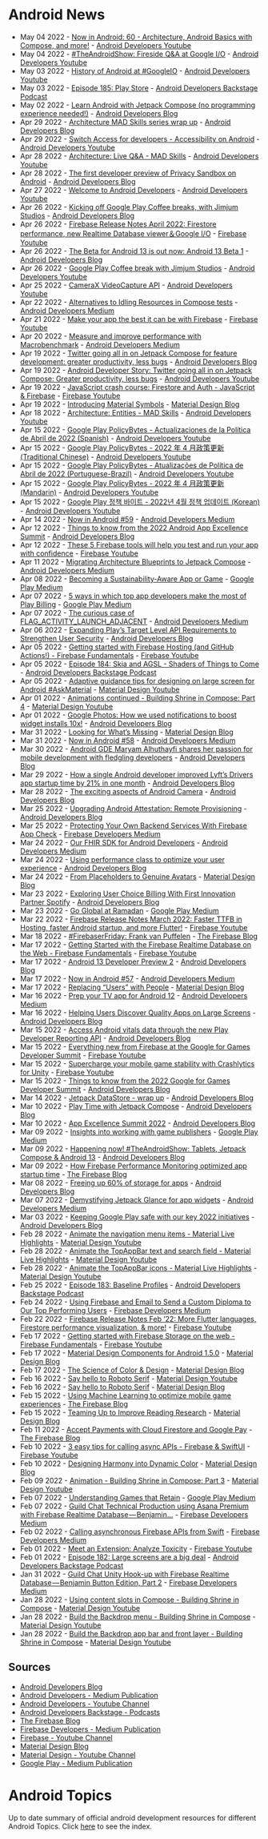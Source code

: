 # Android News

<!-- NEWS:START -->
- May 04 2022 - [Now in Android: 60 - Architecture, Android Basics with Compose, and more!](https://www.youtube.com/watch?v=c1fnUCYJcaU) - [Android Developers Youtube](https://www.youtube.com/c/AndroidDevelopers)
- May 04 2022 - [#TheAndroidShow: Fireside Q&A at Google I/O](https://www.youtube.com/watch?v=wq3Et-D9P5Y) - [Android Developers Youtube](https://www.youtube.com/c/AndroidDevelopers)
- May 03 2022 - [History of Android at #GoogleIO](https://www.youtube.com/watch?v=wcrB7Ho5UaM) - [Android Developers Youtube](https://www.youtube.com/c/AndroidDevelopers)
- May 03 2022 - [Episode 185: Play Store](http://adbackstage.libsyn.com/episode-185-play-store) - [Android Developers Backstage Podcast](https://adbackstage.libsyn.com/)
- May 02 2022 - [Learn Android with Jetpack Compose (no programming experience needed!)](http://android-developers.googleblog.com/2022/05/new-android-basics-with-compose-course.html) - [Android Developers Blog](https://android-developers.googleblog.com/)
- Apr 29 2022 - [Architecture MAD Skills series wrap up](http://android-developers.googleblog.com/2022/04/architecture-mad-skills-series-wrap-up.html) - [Android Developers Blog](https://android-developers.googleblog.com/)
- Apr 29 2022 - [Switch Access for developers - Accessibility on Android](https://www.youtube.com/watch?v=tLIUaZyTtX4) - [Android Developers Youtube](https://www.youtube.com/c/AndroidDevelopers)
- Apr 28 2022 - [Architecture: Live Q&A - MAD Skills](https://www.youtube.com/watch?v=_2BtE1P6MPE) - [Android Developers Youtube](https://www.youtube.com/c/AndroidDevelopers)
- Apr 28 2022 - [The first developer preview of Privacy Sandbox on Android](http://android-developers.googleblog.com/2022/04/first-preview-privacy-sandbox-android.html) - [Android Developers Blog](https://android-developers.googleblog.com/)
- Apr 27 2022 - [Welcome to Android Developers](https://www.youtube.com/watch?v=566IYGSXQcc) - [Android Developers Youtube](https://www.youtube.com/c/AndroidDevelopers)
- Apr 26 2022 - [Kicking off Google Play Coffee breaks, with Jimjum Studios](http://android-developers.googleblog.com/2022/04/google-play-coffee-breaks-with-jimjum.html) - [Android Developers Blog](https://android-developers.googleblog.com/)
- Apr 26 2022 - [Firebase Release Notes April 2022: Firestore performance, new Realtime Database viewer＆Google I/O](https://www.youtube.com/watch?v=wR3VB4OM8pw) - [Firebase Youtube](https://www.youtube.com/user/Firebase)
- Apr 26 2022 - [The Beta for Android 13 is out now: Android 13 Beta 1](http://android-developers.googleblog.com/2022/04/android-13-beta-1-blog.html) - [Android Developers Blog](https://android-developers.googleblog.com/)
- Apr 26 2022 - [Google Play Coffee break with Jimjum Studios](https://www.youtube.com/watch?v=6cKCFYzBuwY) - [Android Developers Youtube](https://www.youtube.com/c/AndroidDevelopers)
- Apr 25 2022 - [CameraX VideoCapture API](https://www.youtube.com/watch?v=FsId_kaYyiE) - [Android Developers Youtube](https://www.youtube.com/c/AndroidDevelopers)
- Apr 22 2022 - [Alternatives to Idling Resources in Compose tests](https://medium.com/androiddevelopers/alternatives-to-idling-resources-in-compose-tests-8ae71f9fc473?source=rss----95b274b437c2---4) - [Android Developers Medium](https://medium.com/androiddevelopers)
- Apr 21 2022 - [Make your app the best it can be with Firebase](https://www.youtube.com/watch?v=XHvWx1F3S4A) - [Firebase Youtube](https://www.youtube.com/user/Firebase)
- Apr 20 2022 - [Measure and improve performance with Macrobenchmark](https://medium.com/androiddevelopers/measure-and-improve-performance-with-macrobenchmark-560abd0aa5bb?source=rss----95b274b437c2---4) - [Android Developers Medium](https://medium.com/androiddevelopers)
- Apr 19 2022 - [Twitter going all in on Jetpack Compose for feature development: greater productivity, less bugs](http://android-developers.googleblog.com/2022/04/twitter-going-all-in-on-jetpack-compose.html) - [Android Developers Blog](https://android-developers.googleblog.com/)
- Apr 19 2022 - [Android Developer Story: Twitter going all in on Jetpack Compose: Greater productivity, less bugs](https://www.youtube.com/watch?v=7N9rKu7l_5U) - [Android Developers Youtube](https://www.youtube.com/c/AndroidDevelopers)
- Apr 19 2022 - [JavaScript crash course: Firestore and Auth - JavaScript & Firebase](https://www.youtube.com/watch?v=knk5Fjrpde0) - [Firebase Youtube](https://www.youtube.com/user/Firebase)
- Apr 19 2022 - [Introducing Material Symbols](https://material.io/blog/introducing-symbols) - [Material Design Blog](https://material.io/blog)
- Apr 18 2022 - [Architecture: Entities - MAD Skills](https://www.youtube.com/watch?v=cfak1jDKM_4) - [Android Developers Youtube](https://www.youtube.com/c/AndroidDevelopers)
- Apr 15 2022 - [Google Play PolicyBytes - Actualizaciones de la Política de Abril de 2022 (Spanish)](https://www.youtube.com/watch?v=boLePr2qKB8) - [Android Developers Youtube](https://www.youtube.com/c/AndroidDevelopers)
- Apr 15 2022 - [Google Play PolicyBytes - 2022 年 4 月政策更新 (Traditional Chinese)](https://www.youtube.com/watch?v=3aEM2MHW2eQ) - [Android Developers Youtube](https://www.youtube.com/c/AndroidDevelopers)
- Apr 15 2022 - [Google Play PolicyBytes - Atualizações de Política de Abril de 2022 (Portuguese-Brazil)](https://www.youtube.com/watch?v=XYaHINvtA2c) - [Android Developers Youtube](https://www.youtube.com/c/AndroidDevelopers)
- Apr 15 2022 - [Google Play PolicyBytes - 2022 年 4 月政策更新 (Mandarin)](https://www.youtube.com/watch?v=xyfkKlNSUHc) - [Android Developers Youtube](https://www.youtube.com/c/AndroidDevelopers)
- Apr 15 2022 - [Google Play 정책 바이트 - 2022년 4월 정책 업데이트 (Korean)](https://www.youtube.com/watch?v=p9c9EpJljWM) - [Android Developers Youtube](https://www.youtube.com/c/AndroidDevelopers)
- Apr 14 2022 - [Now in Android #59](https://medium.com/androiddevelopers/now-in-android-59-f36300ae1e94?source=rss----95b274b437c2---4) - [Android Developers Medium](https://medium.com/androiddevelopers)
- Apr 12 2022 - [Things to know from the 2022 Android App Excellence Summit](http://android-developers.googleblog.com/2022/04/aes22-blog-recap.html) - [Android Developers Blog](https://android-developers.googleblog.com/)
- Apr 12 2022 - [These 5 Firebase tools will help you test and run your app with confidence](https://www.youtube.com/watch?v=HzN3bX6Isd8) - [Firebase Youtube](https://www.youtube.com/user/Firebase)
- Apr 11 2022 - [Migrating Architecture Blueprints to Jetpack Compose](https://medium.com/androiddevelopers/migrating-architecture-blueprints-to-jetpack-compose-8ffa6615ede3?source=rss----95b274b437c2---4) - [Android Developers Medium](https://medium.com/androiddevelopers)
- Apr 08 2022 - [Becoming a Sustainability-Aware App or Game](https://medium.com/googleplaydev/becoming-a-sustainability-aware-app-or-game-b256803dec93?source=rss----1f8baa23933d---4) - [Google Play Medium](https://medium.com/googleplaydev)
- Apr 07 2022 - [5 ways in which top app developers make the most of Play Billing](https://medium.com/googleplaydev/5-ways-in-which-top-app-developers-make-the-most-of-play-billing-7b8dd8b63f7c?source=rss----1f8baa23933d---4) - [Google Play Medium](https://medium.com/googleplaydev)
- Apr 07 2022 - [The curious case of FLAG_ACTIVITY_LAUNCH_ADJACENT](https://medium.com/androiddevelopers/the-curious-case-of-flag-activity-launch-adjacent-f1212f37a8e0?source=rss----95b274b437c2---4) - [Android Developers Medium](https://medium.com/androiddevelopers)
- Apr 06 2022 - [Expanding Play’s Target Level API Requirements to Strengthen User Security](http://android-developers.googleblog.com/2022/04/expanding-plays-target-level-api-requirements-to-strengthen-user-security.html) - [Android Developers Blog](https://android-developers.googleblog.com/)
- Apr 05 2022 - [Getting started with Firebase Hosting (and GitHub Actions!) - Firebase Fundamentals](https://www.youtube.com/watch?v=P0x0LmiknJc) - [Firebase Youtube](https://www.youtube.com/user/Firebase)
- Apr 05 2022 - [Episode 184: Skia and AGSL - Shaders of Things to Come](http://adbackstage.libsyn.com/episode-184-skia-and-agsl-shaders-of-things-to-come) - [Android Developers Backstage Podcast](https://adbackstage.libsyn.com/)
- Apr 05 2022 - [Adaptive guidance tips for designing on large screen for Android #AskMaterial](https://www.youtube.com/watch?v=y17GBQOb6e8) - [Material Design Youtube](https://www.youtube.com/c/MaterialDesign)
- Apr 01 2022 - [Animations continued - Building Shrine in Compose: Part 4](https://www.youtube.com/watch?v=sNxRwTVGuOI) - [Material Design Youtube](https://www.youtube.com/c/MaterialDesign)
- Apr 01 2022 - [Google Photos: How we used notifications to boost widget installs 10x!](http://android-developers.googleblog.com/2022/04/google-photos-notifs-boot-installs.html) - [Android Developers Blog](https://android-developers.googleblog.com/)
- Mar 31 2022 - [Looking for What’s Missing](https://material.io/blog/asset-people-3) - [Material Design Blog](https://material.io/blog)
- Mar 31 2022 - [Now in Android #58](https://medium.com/androiddevelopers/now-in-android-58-a8919ba01d45?source=rss----95b274b437c2---4) - [Android Developers Medium](https://medium.com/androiddevelopers)
- Mar 30 2022 - [Android GDE Maryam Alhuthayfi shares her passion for mobile development with fledgling developers](http://android-developers.googleblog.com/2022/03/android-gde-maryam-alhuthayfi-whm.html) - [Android Developers Blog](https://android-developers.googleblog.com/)
- Mar 29 2022 - [How a single Android developer improved Lyft’s Drivers app startup time by 21% in one month](http://android-developers.googleblog.com/2022/03/how-single-android-developer-improved.html) - [Android Developers Blog](https://android-developers.googleblog.com/)
- Mar 28 2022 - [The exciting aspects of Android Camera](http://android-developers.googleblog.com/2022/03/the-exciting-aspects-of-android-camera.html) - [Android Developers Blog](https://android-developers.googleblog.com/)
- Mar 25 2022 - [Upgrading Android Attestation: Remote Provisioning](http://android-developers.googleblog.com/2022/03/upgrading-android-attestation-remote.html) - [Android Developers Blog](https://android-developers.googleblog.com/)
- Mar 25 2022 - [Protecting Your Own Backend Services With Firebase App Check](https://medium.com/firebase-developers/protecting-your-own-backend-services-with-firebase-app-check-1daaef229f32?source=rss----8e8b7dc6774d---4) - [Firebase Developers Medium](https://medium.com/firebase-developers)
- Mar 24 2022 - [Our FHIR SDK for Android Developers](https://medium.com/androiddevelopers/our-fhir-sdk-for-android-developers-9f8455e0b42f?source=rss----95b274b437c2---4) - [Android Developers Medium](https://medium.com/androiddevelopers)
- Mar 24 2022 - [Using performance class to optimize your user experience](http://android-developers.googleblog.com/2022/03/using-performance-class-to-optimize.html) - [Android Developers Blog](https://android-developers.googleblog.com/)
- Mar 24 2022 - [From Placeholders to Genuine Avatars](https://material.io/blog/asset-people-2) - [Material Design Blog](https://material.io/blog)
- Mar 23 2022 - [Exploring User Choice Billing With First Innovation Partner Spotify](http://android-developers.googleblog.com/2022/03/user-choice-billing.html) - [Android Developers Blog](https://android-developers.googleblog.com/)
- Mar 23 2022 - [Go Global at Ramadan](https://medium.com/googleplaydev/go-global-at-ramadan-eb181fcedae4?source=rss----1f8baa23933d---4) - [Google Play Medium](https://medium.com/googleplaydev)
- Mar 22 2022 - [Firebase Release Notes March 2022: Faster TTFB in Hosting, faster Android startup, and more Flutter!](https://www.youtube.com/watch?v=LbZO2RX9NY0) - [Firebase Youtube](https://www.youtube.com/user/Firebase)
- Mar 18 2022 - [#FirebaserFriday: Frank van Puffelen](http://firebase.googleblog.com/2022/02/meet-firebaser-Puf.html) - [The Firebase Blog](https://firebase.googleblog.com/)
- Mar 17 2022 - [Getting Started with the Firebase Realtime Database on the Web - Firebase Fundamentals](https://www.youtube.com/watch?v=pP7quzFmWBY) - [Firebase Youtube](https://www.youtube.com/user/Firebase)
- Mar 17 2022 - [Android 13 Developer Preview 2](http://android-developers.googleblog.com/2022/03/second-preview-android-13.html) - [Android Developers Blog](https://android-developers.googleblog.com/)
- Mar 17 2022 - [Now in Android #57](https://medium.com/androiddevelopers/now-in-android-57-ac4a670e361c?source=rss----95b274b437c2---4) - [Android Developers Medium](https://medium.com/androiddevelopers)
- Mar 17 2022 - [Replacing “Users” with People](https://material.io/blog/asset-people-1) - [Material Design Blog](https://material.io/blog)
- Mar 16 2022 - [Prep your TV app for Android 12](https://medium.com/androiddevelopers/prep-your-tv-app-for-android-12-9a859d9bb967?source=rss----95b274b437c2---4) - [Android Developers Medium](https://medium.com/androiddevelopers)
- Mar 16 2022 - [Helping Users Discover Quality Apps on Large Screens](http://android-developers.googleblog.com/2022/03/helping-users-discover-quality-apps-on.html) - [Android Developers Blog](https://android-developers.googleblog.com/)
- Mar 15 2022 - [Access Android vitals data through the new Play Developer Reporting API](http://android-developers.googleblog.com/2022/03/play-developer-reporting-API.html) - [Android Developers Blog](https://android-developers.googleblog.com/)
- Mar 15 2022 - [Everything new from Firebase at the Google for Games Developer Summit](https://www.youtube.com/watch?v=j4hWembf3xY) - [Firebase Youtube](https://www.youtube.com/user/Firebase)
- Mar 15 2022 - [Supercharge your mobile game stability with Crashlytics for Unity](https://www.youtube.com/watch?v=P8XH4b0rOQA) - [Firebase Youtube](https://www.youtube.com/user/Firebase)
- Mar 15 2022 - [Things to know from the 2022 Google for Games Developer Summit](http://android-developers.googleblog.com/2022/03/GGDS-recap-blog.html) - [Android Developers Blog](https://android-developers.googleblog.com/)
- Mar 14 2022 - [Jetpack DataStore - wrap up](http://android-developers.googleblog.com/2022/03/jetpack-datastore-wrap-up.html) - [Android Developers Blog](https://android-developers.googleblog.com/)
- Mar 10 2022 - [Play Time with Jetpack Compose](http://android-developers.googleblog.com/2022/03/play-time-with-jetpack-compose.html) - [Android Developers Blog](https://android-developers.googleblog.com/)
- Mar 10 2022 - [App Excellence Summit 2022](http://android-developers.googleblog.com/2022/03/app-excellence-summit-2022.html) - [Android Developers Blog](https://android-developers.googleblog.com/)
- Mar 09 2022 - [Insights into working with game publishers](https://medium.com/googleplaydev/insights-into-working-with-game-publishers-e71779286ff4?source=rss----1f8baa23933d---4) - [Google Play Medium](https://medium.com/googleplaydev)
- Mar 09 2022 - [Happening now! #TheAndroidShow: Tablets, Jetpack Compose & Android 13](http://android-developers.googleblog.com/2022/03/happening-now-theandroidshow.html) - [Android Developers Blog](https://android-developers.googleblog.com/)
- Mar 09 2022 - [How Firebase Performance Monitoring optimized app startup time](http://firebase.googleblog.com/2022/03/how-Firebase-Performance-Monitoring-optimized-app-startup-time.html) - [The Firebase Blog](https://firebase.googleblog.com/)
- Mar 08 2022 - [Freeing up 60% of storage for apps](http://android-developers.googleblog.com/2022/03/freeing-up-60-of-storage-for-apps.html) - [Android Developers Blog](https://android-developers.googleblog.com/)
- Mar 07 2022 - [Demystifying Jetpack Glance for app widgets](https://medium.com/androiddevelopers/demystifying-jetpack-glance-for-app-widgets-8fbc7041955c?source=rss----95b274b437c2---4) - [Android Developers Medium](https://medium.com/androiddevelopers)
- Mar 03 2022 - [Keeping Google Play safe with our key 2022 initiatives](http://android-developers.googleblog.com/2022/03/privacy-and-security-direction.html) - [Android Developers Blog](https://android-developers.googleblog.com/)
- Feb 28 2022 - [Animate the navigation menu items - Material Live Highlights](https://www.youtube.com/watch?v=pAhQPVdCpVs) - [Material Design Youtube](https://www.youtube.com/c/MaterialDesign)
- Feb 28 2022 - [Animate the TopAppBar text and search field - Material Live Highlights](https://www.youtube.com/watch?v=_8boIo4Bg-8) - [Material Design Youtube](https://www.youtube.com/c/MaterialDesign)
- Feb 28 2022 - [Animate the TopAppBar icons - Material Live Highlights](https://www.youtube.com/watch?v=hiDaPrcZbco) - [Material Design Youtube](https://www.youtube.com/c/MaterialDesign)
- Feb 25 2022 - [Episode 183: Baseline Profiles](http://adbackstage.libsyn.com/episode-183-baseline-profiles) - [Android Developers Backstage Podcast](https://adbackstage.libsyn.com/)
- Feb 24 2022 - [Using Firebase and Email to Send a Custom Diploma to Our Top Performing Users](https://medium.com/firebase-developers/sending-a-diploma-to-our-top-performing-users-fjelltoppjakten-184f87377323?source=rss----8e8b7dc6774d---4) - [Firebase Developers Medium](https://medium.com/firebase-developers)
- Feb 22 2022 - [Firebase Release Notes Feb ‘22: More Flutter languages, Firestore performance visualization, & more!](https://www.youtube.com/watch?v=iNNIX129Ew0) - [Firebase Youtube](https://www.youtube.com/user/Firebase)
- Feb 17 2022 - [Getting started with Firebase Storage on the web - Firebase Fundamentals](https://www.youtube.com/watch?v=-IFRVMEhZDc) - [Firebase Youtube](https://www.youtube.com/user/Firebase)
- Feb 17 2022 - [Material Design Components for Android 1.5.0](https://material.io/blog/android-stable-release-1-5) - [Material Design Blog](https://material.io/blog)
- Feb 17 2022 - [The Science of Color & Design](https://material.io/blog/science-of-color-design) - [Material Design Blog](https://material.io/blog)
- Feb 16 2022 - [Say hello to Roboto Serif](https://www.youtube.com/watch?v=wtBS5wRpaHg) - [Material Design Youtube](https://www.youtube.com/c/MaterialDesign)
- Feb 16 2022 - [Say hello to Roboto Serif](https://material.io/blog/roboto-serif) - [Material Design Blog](https://material.io/blog)
- Feb 15 2022 - [Using Machine Learning to optimize mobile game experiences](http://firebase.googleblog.com/2022/02/custom-ondevice-machine-learning.html) - [The Firebase Blog](https://firebase.googleblog.com/)
- Feb 15 2022 - [Teaming Up to Improve Reading Research](https://material.io/blog/readability-consortium) - [Material Design Blog](https://material.io/blog)
- Feb 11 2022 - [Accept Payments with Cloud Firestore and Google Pay](http://firebase.googleblog.com/2022/02/accept-payments-with-Cloud-Firestore-and-Google-Pay.html) - [The Firebase Blog](https://firebase.googleblog.com/)
- Feb 10 2022 - [3 easy tips for calling async APIs - Firebase & SwiftUI](https://www.youtube.com/watch?v=j5htIyxmmzA) - [Firebase Youtube](https://www.youtube.com/user/Firebase)
- Feb 10 2022 - [Designing Harmony into Dynamic Color](https://material.io/blog/dynamic-color-harmony) - [Material Design Blog](https://material.io/blog)
- Feb 09 2022 - [Animation - Building Shrine in Compose: Part 3](https://www.youtube.com/watch?v=nCPEuWCQlWk) - [Material Design Youtube](https://www.youtube.com/c/MaterialDesign)
- Feb 07 2022 - [Understanding Games that Retain](https://medium.com/googleplaydev/understanding-games-that-retain-1847b16c86a7?source=rss----1f8baa23933d---4) - [Google Play Medium](https://medium.com/googleplaydev)
- Feb 07 2022 - [Guild Chat Technical Production using Asana Premium with Firebase Realtime Database — Benjamin…](https://medium.com/firebase-developers/guild-chat-technical-production-using-asana-premium-with-firebase-realtime-database-benjamin-d069beb507b9?source=rss----8e8b7dc6774d---4) - [Firebase Developers Medium](https://medium.com/firebase-developers)
- Feb 02 2022 - [Calling asynchronous Firebase APIs from Swift](https://medium.com/firebase-developers/calling-asynchronous-firebase-apis-from-swift-757e8207df54?source=rss----8e8b7dc6774d---4) - [Firebase Developers Medium](https://medium.com/firebase-developers)
- Feb 01 2022 - [Meet an Extension: Analyze Toxicity](https://www.youtube.com/watch?v=3nilbcBGW0c) - [Firebase Youtube](https://www.youtube.com/user/Firebase)
- Feb 01 2022 - [Episode 182: Large screens are a big deal](http://adbackstage.libsyn.com/episode-182-large-screens-are-a-big-deal) - [Android Developers Backstage Podcast](https://adbackstage.libsyn.com/)
- Jan 31 2022 - [Guild Chat Unity Hook-up with Firebase Realtime Database — Benjamin Button Edition, Part 2](https://medium.com/firebase-developers/guild-chat-unity-hook-up-with-firebase-realtime-database-benjamin-button-edition-part-2-6b4a66b906a5?source=rss----8e8b7dc6774d---4) - [Firebase Developers Medium](https://medium.com/firebase-developers)
- Jan 28 2022 - [Using content slots in Compose - Building Shrine in Compose](https://www.youtube.com/watch?v=kytMSf0fwhE) - [Material Design Youtube](https://www.youtube.com/c/MaterialDesign)
- Jan 28 2022 - [Build the Backdrop menu - Building Shrine in Compose](https://www.youtube.com/watch?v=xAgUOv_TxiU) - [Material Design Youtube](https://www.youtube.com/c/MaterialDesign)
- Jan 28 2022 - [Build the Backdrop app bar and front layer - Building Shrine in Compose](https://www.youtube.com/watch?v=caEbwQcKg78) - [Material Design Youtube](https://www.youtube.com/c/MaterialDesign)<!-- NEWS:END -->

## Sources

* [Android Developers Blog](https://android-developers.googleblog.com/)
* [Android Developers - Medium Publication](https://medium.com/androiddevelopers)
* [Android Developers - Youtube Channel](https://www.youtube.com/c/AndroidDevelopers)
* [Android Developers Backstage - Podcasts](https://adbackstage.libsyn.com/)
* [The Firebase Blog](https://firebase.googleblog.com/)
* [Firebase Developers - Medium Publication](https://medium.com/firebase-developers)
* [Firebase - Youtube Channel](https://www.youtube.com/user/Firebase)
* [Material Design Blog](https://material.io/blog)
* [Material Design - Youtube Channel](https://www.youtube.com/c/MaterialDesign)
* [Google Play - Medium Publication](https://medium.com/googleplaydev)

# Android Topics
Up to date summary of official android development resources for different Android Topics. Click [here](https://androidtopicsindex.dipien.com/) to see the index.

